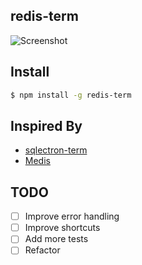 ## redis-term

![Screenshot](https://user-images.githubusercontent.com/35212662/51267182-867a6080-1a00-11e9-9570-895617adf231.png)

## Install

```sh
$ npm install -g redis-term
```

## Inspired By

- [sqlectron-term](https://github.com/sqlectron/sqlectron-term)
- [Medis](https://github.com/luin/medis)

## TODO

- [ ] Improve error handling
- [ ] Improve shortcuts
- [ ] Add more tests
- [ ] Refactor
